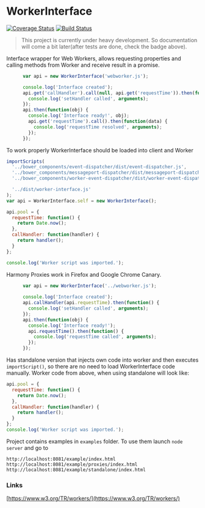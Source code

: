 # WorkerInterface
[![Coverage Status](https://coveralls.io/repos/github/burdiuz/js-worker-interface/badge.svg?branch=master)](https://coveralls.io/github/burdiuz/js-worker-interface?branch=master)
[![Build Status](https://travis-ci.org/burdiuz/js-worker-interface.svg?branch=master)](https://travis-ci.org/burdiuz/js-worker-interface)  
  
> This project is currently under heavy development. So documentation will come a bit later(after tests are done, check the badge above).

Interface wrapper for Web Workers, allows requesting properties and calling methods from Worker and receive result in a promise.
```javascript
      var api = new WorkerInterface('webworker.js');

      console.log('Interface created');
      api.get('callHandler').call(null, api.get('requestTime')).then(function(data) {
        console.log('setHandler called', arguments);
      });
      api.then(function(obj) {
        console.log('Interface ready!', obj);
        api.get('requestTime').call().then(function(data) {
          console.log('requestTime resolved', arguments);
        });
      });
```
To work properly WorkerInterface should be loaded into client and Worker
```javascript
importScripts(
  '../bower_components/event-dispatcher/dist/event-dispatcher.js',
  '../bower_components/messageport-dispatcher/dist/messageport-dispatcher.js',
  '../bower_components/worker-event-dispatcher/dist/worker-event-dispatcher.js',

  '../dist/worker-interface.js'
);
var api = WorkerInterface.self = new WorkerInterface();

api.pool = {
  requestTime: function() {
    return Date.now();
  },
  callHandler: function(handler) {
    return handler();
  }
};

console.log('Worker script was imported.');
```


Harmony Proxies work in Firefox and Google Chrome Canary.
```javascript
      var api = new WorkerInterface('../webworker.js');
      
      console.log('Interface created');
      api.callHandler(api.requestTime).then(function() {
        console.log('setHandler called', arguments);
      });
      api.then(function(obj) {
        console.log('Interface ready!');
        api.requestTime().then(function() {
          console.log('requestTime called', arguments);
        });
      });
```

Has standalone version that injects own code into worker and then executes `importScript()`, so there are no need to load WorkerInterface code manually.
Worker code from above, when using standalone will look like: 
```javascript
api.pool = {
  requestTime: function() {
    return Date.now();
  },
  callHandler: function(handler) {
    return handler();
  }
};
console.log('Worker script was imported.');
```

Project contains examples in `examples` folder. To use them launch `node server` and go to 
```
http://localhost:8081/example/index.html
http://localhost:8081/example/proxies/index.html
http://localhost:8081/example/standalone/index.html
```

### Links
[https://www.w3.org/TR/workers/](https://www.w3.org/TR/workers/)